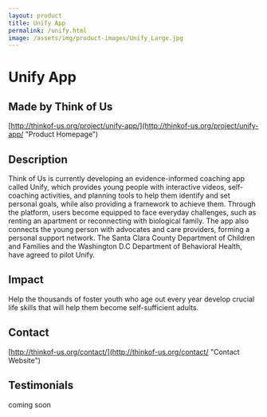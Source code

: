 ```yaml
---
layout: product
title: Unify App
permalink: /unify.html
image: /assets/img/product-images/Unify_Large.jpg
---
```

# Unify App

## Made by Think of Us

[http://thinkof-us.org/project/unify-app/](http://thinkof-us.org/project/unify-app/ "Product Homepage")

## Description

Think of Us is currently developing an evidence-informed coaching app called Unify, which provides young people with interactive videos, self-coaching activities, and planning tools to help them identify and set personal goals, while also providing a framework to achieve them. Through the platform, users become equipped to face everyday challenges, such as renting an apartment or reconnecting with biological family. The app also connects the young person with advocates and care providers, forming a personal support network. The Santa Clara County Department of Children and Families and the Washington D.C Department of Behavioral Health, have agreed to pilot Unify.

## Impact

Help the thousands of foster youth who age out every year develop crucial life skills that will help them become self-sufficient adults.

## Contact
[http://thinkof-us.org/contact/](http://thinkof-us.org/contact/ "Contact Website")

## Testimonials

coming soon
